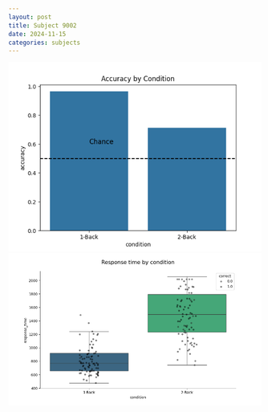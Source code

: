 ```yaml
---
layout: post
title: Subject 9002
date: 2024-11-15
categories: subjects
---
```


![](data/9002/run-7/9002_ATS_acc.png)
![](data/9002/run-7/9002_ATS_rt.png)
